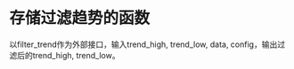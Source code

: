 # 存储过滤趋势的函数

以filter_trend作为外部接口，输入trend_high, trend_low, data, config，输出过滤后的trend_high, trend_low。

